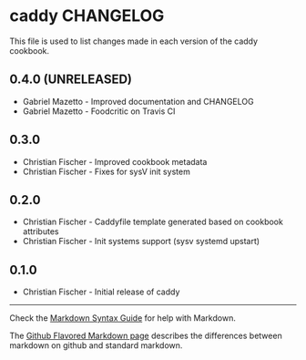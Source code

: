 caddy CHANGELOG
===============

This file is used to list changes made in each version of the caddy cookbook.

0.4.0 (UNRELEASED)
-----
- Gabriel Mazetto - Improved documentation and CHANGELOG
- Gabriel Mazetto - Foodcritic on Travis CI

0.3.0
-----
- Christian Fischer - Improved cookbook metadata
- Christian Fischer - Fixes for sysV init system

0.2.0
-----
- Christian Fischer - Caddyfile template generated based on cookbook attributes
- Christian Fischer - Init systems support (sysv systemd upstart)

0.1.0
-----
- Christian Fischer - Initial release of caddy

- - -
Check the [Markdown Syntax Guide](http://daringfireball.net/projects/markdown/syntax) for help with Markdown.

The [Github Flavored Markdown page](http://github.github.com/github-flavored-markdown/) describes the differences between markdown on github and standard markdown.
